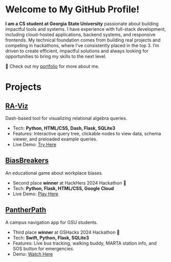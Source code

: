 # Welcome to My GitHub Profile!
**I am a CS student at Georgia State University** passionate about building impactful tools and systems. I have experience with full-stack development, including cloud-hosted applications, backend systems, and responsive frontends. My technical foundation comes from building real projects and competing in hackathons, where I’ve consistently placed in the top 3. I’m driven to create efficient, impactful solutions and always looking for opportunities to bring my skills to the next level.

🔗 Check out my [portfolio](https://linnerlek.com) for more about me.
# Projects
## [RA-Viz](http://tinman.cs.gsu.edu:5020/)
Dash-based tool for visualizing relational algebra queries.
- Tech: **Python, HTML/CSS, Dash, Flask, SQLite3**
- Features: Interactive query tree, clickable nodes to view data, schema viewer, and preloaded example queries.
- Live Demo: [Try Here](http://tinman.cs.gsu.edu:5020/)

## [BiasBreakers](https://github.com/linnerlek/BiasBreakers)
An educational game about workplace biases.
- Second place **winner** at HackHers 2024 Hackathon 🥈
- Tech: **Python, Flask, HTML/CSS, Google Cloud**
- Live Demo: [Play Here](https://empowher-439800.ue.r.appspot.com/)

## [PantherPath](https://github.com/linnerlek/PantherPath)
A campus navigation app for GSU students.
- Third place **winner** at GSHacks 2024 Hackathon 🥉
- Tech: **Swift, Python, Flask, SQLite3**
- Features: Live bus tracking, walking buddy, MARTA station info, and SOS button for emergencies.
- Demo: [Watch Here](https://www.youtube.com/shorts/v9HI47REj_I)
